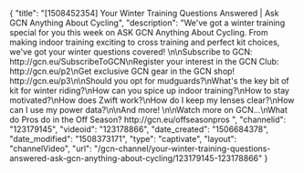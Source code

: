 {
    "title": "[1508452354] Your Winter Training Questions Answered | Ask GCN Anything About Cycling",
    "description": "We've got a winter training special for you this week on ASK GCN Anything About Cycling. From making indoor training exciting to cross training and perfect kit choices, we've got your winter questions covered! \n\nSubscribe to GCN: http:\/\/gcn.eu\/SubscribeToGCN\nRegister your interest in the GCN Club: http:\/\/gcn.eu\/p2\nGet exclusive GCN gear in the GCN shop! http:\/\/gcn.eu\/p3\n\nShould you opt for mudguards?\nWhat's the key bit of kit for winter riding?\nHow can you spice up indoor training?\nHow to stay motivated?\nHow does Zwift work?\nHow do I keep my lenses clear?\nHow can I use my power data?\n\nAnd more! \n\nWatch more on GCN...\nWhat do Pros do in the Off Season? http:\/\/gcn.eu\/offseasonpros ",
    "channelid": "123179145",
    "videoid": "123178866",
    "date_created": "1506684378",
    "date_modified": "1508373171",
    "type": "captivate",
    "layout": "channelVideo",
    "url": "\/gcn-channel\/your-winter-training-questions-answered-ask-gcn-anything-about-cycling\/123179145-123178866"
}